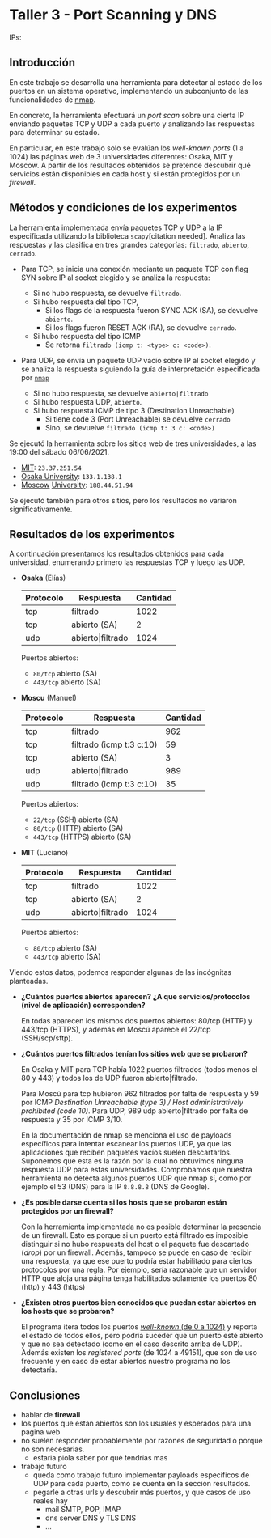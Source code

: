 # Taller 3 - Port Scanning y DNS

IPs:

## Introducción

En este trabajo se desarrolla una herramienta para detectar al estado de los puertos en un sistema operativo, implementando un subconjunto de las funcionalidades de [nmap](https://nmap.org/).

En concreto, la herramienta efectuará un *port scan* sobre una cierta IP enviando paquetes TCP y UDP a cada puerto y analizando las respuestas para determinar su estado.

En particular, en este trabajo solo se evalúan los *well-known ports* (1 a 1024) las páginas web de 3 universidades diferentes: Osaka, MIT y Moscow. A partir de los resultados obtenidos se pretende descubrir qué servicios están disponibles en cada host y si están protegidos por un *firewall*.

## Métodos y condiciones de los experimentos

La herramienta implementada envía paquetes TCP y UDP a la IP especificada utilizando la biblioteca `scapy`[citation needed]. Analiza las respuestas y las clasifica en tres grandes categorías: `filtrado`, `abierto`, `cerrado`.

- Para TCP, se inicia una conexión mediante un paquete TCP con flag SYN sobre IP al socket elegido y se analiza la respuesta:
  - Si no hubo respuesta, se devuelve `filtrado`.
  - Si hubo respuesta del tipo TCP,
    - Si los flags de la respuesta fueron SYNC ACK (SA), se devuelve `abierto`.
    - Si los flags fueron RESET ACK (RA), se devuelve `cerrado`.
  - Si hubo respuesta del tipo ICMP
    - Se retorna `filtrado (icmp t: <type> c: <code>)`.

- Para UDP, se envía un paquete UDP vacío sobre IP al socket elegido y se analiza la respuesta siguiendo la guía de interpretación especificada por [`nmap`](https://nmap.org/book/scan-methods-udp-scan.html)
  - Si no hubo respuesta, se devuelve `abierto|filtrado`
  - Si hubo respuesta UDP, `abierto`.
  - Si hubo respuesta ICMP de tipo 3 (Destination Unreachable)
    - Si tiene code 3 (Port Unreachable) se devuelve `cerrado`
    - Sino, se devuelve `filtrado (icmp t: 3 c: <code>)`

Se ejecutó la herramienta sobre los sitios web de tres universidades, a las 19:00 del sábado 06/06/2021.

- [MIT](https://www.mit.edu/): `23.37.251.54`
- [Osaka University](https://www.osaka-u.ac.jp/ja): `133.1.138.1`
- [Moscow](https://www.google.com/search?q=russian+vodka&tbm=isch&ved=2ahUKEwiT0svG6JLxAhVos5UCHShjD6EQ2-cCegQIABAA&oq=russian+vodka&gs_lcp=CgNpbWcQAzICCAAyAggAMgIIADICCAAyBggAEAcQHjIGCAAQBxAeMgYIABAHEB4yBggAEAcQHjIGCAAQBxAeMgYIABAHEB46BAgAEBM6CAgAEAcQHhATULETWKcgYK4haANwAHgAgAFYiAGqBpIBAjExmAEAoAEBqgELZ3dzLXdpei1pbWfAAQE&sclient=img&ei=RwnFYNOSDejm1sQPqMa9iAo&bih=902&biw=1920#imgrc=OAqVtyW0tV48VM) [University](https://www.msu.ru/en/): `188.44.51.94`

Se ejecutó también para otros sitios, pero los resultados no variaron significativamente.

## Resultados de los experimentos

A continuación presentamos los resultados obtenidos para cada universidad, enumerando primero las respuestas TCP y luego las UDP.

- **Osaka** (Elías)

  | Protocolo | Respuesta         | Cantidad |
  | --------- | ----------------- | -------- |
  | tcp       | filtrado          | 1022     |
  | tcp       | abierto (SA)      | 2        |
  | udp       | abierto\|filtrado | 1024     |

  Puertos abiertos:

  - `80/tcp` abierto (SA)
  - `443/tcp` abierto (SA)

- **Moscu** (Manuel)

  | Protocolo | Respuesta                | Cantidad |
  | --------- | ------------------------ | -------- |
  | tcp       | filtrado                 | 962      |
  | tcp       | filtrado (icmp t:3 c:10) | 59       |
  | tcp       | abierto (SA)             | 3        |
  | udp       | abierto\|filtrado        | 989      |
  | udp       | filtrado (icmp t:3 c:10) | 35       |

  Puertos abiertos:

  - `22/tcp` (SSH) abierto (SA)
  - `80/tcp` (HTTP) abierto (SA)
  - `443/tcp` (HTTPS) abierto (SA)

- **MIT** (Luciano)

  | Protocolo | Respuesta         | Cantidad |
  | --------- | ----------------- | -------- |
  | tcp       | filtrado          | 1022     |
  | tcp       | abierto (SA)      | 2        |
  | udp       | abierto\|filtrado | 1024     |

  Puertos abiertos:

  - `80/tcp` abierto (SA)
  - `443/tcp` abierto (SA)

Viendo estos datos, podemos responder algunas de las incógnitas planteadas.

- **¿Cuántos puertos abiertos aparecen? ¿A que servicios/protocolos (nivel de aplicación) corresponden?**

  En todas aparecen los mismos dos puertos abiertos: 80/tcp (HTTP) y 443/tcp (HTTPS), y además en Moscú aparece el 22/tcp (SSH/scp/sftp).

- **¿Cuántos puertos filtrados tenían los sitios web que se probaron?**

  En Osaka y MIT para TCP había 1022 puertos filtrados (todos menos el 80 y 443)
  y todos los de UDP fueron abierto\|filtrado.

  Para Moscú para tcp hubieron 962 filtrados por falta de respuesta y 59 por ICMP *Destination Unreachable (type 3) / Host administratively prohibited (code 10)*. Para UDP, 989 udp abierto\|filtrado por falta de respuesta y 35 por ICMP 3/10.

  En la documentación de nmap se menciona el uso de payloads específicos para intentar escanear los puertos UDP, ya que las aplicaciones que reciben paquetes vacíos suelen descartarlos. Suponemos que esta es la razón por la cual no obtuvimos ninguna respuesta UDP para estas universidades. Comprobamos que nuestra herramienta no detecta algunos puertos UDP que nmap sí, como por ejemplo el 53 (DNS) para la IP `8.8.8.8` (DNS de Google).

- **¿Es posible darse cuenta si los hosts que se probaron están protegidos por un firewall?**

  Con la herramienta implementada no es posible determinar la presencia de un firewall. Esto es porque si un puerto está filtrado es imposible distinguir si no hubo respuesta del host o el paquete fue descartado (*drop*) por un firewall. Además, tampoco se puede en caso de recibir una respuesta, ya que ese puerto podría estar habilitado para ciertos protocolos por una regla. Por ejemplo, sería razonable que un servidor HTTP que aloja una página tenga habilitados solamente los puertos 80 (http) y 443 (https)

- **¿Existen otros puertos bien conocidos que puedan estar abiertos en los hosts que se probaron?**

  El programa itera todos los puertos [*well-known* (de 0 a 1024)](https://en.wikipedia.org/wiki/List_of_TCP_and_UDP_port_numbers) y reporta el estado de todos ellos, pero podría suceder que un puerto esté abierto y que no sea detectado (como en el caso descrito arriba de UDP). Además existen los *registered ports* (de 1024 a 49151), que son de uso frecuente y en caso de estar abiertos nuestro programa no los detectaría.

## Conclusiones

- hablar de **firewall**
- los puertos que estan abiertos son los usuales y esperados para una pagina web
- no suelen responder probablemente por razones de seguridad o porque no son necesarias.
  - estaria piola saber por qué tendrías mas
- trabajo futuro
  - queda como trabajo futuro implementar payloads especificos de UDP para cada puerto, como se cuenta en la sección resultados.
  - pegarle a otras urls y descubrir más puertos, y que casos de uso reales hay
    - mail SMTP, POP, IMAP
    - dns server DNS y TLS DNS
    - ...
